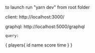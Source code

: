 
to launch run "yarn dev" from root folder

client:
http://localhost:3000/

graphql:
http://localhost:5000/graphql
```
query:
```
{
  players{
    id
    name
    score
    time
  }
}
```
```

